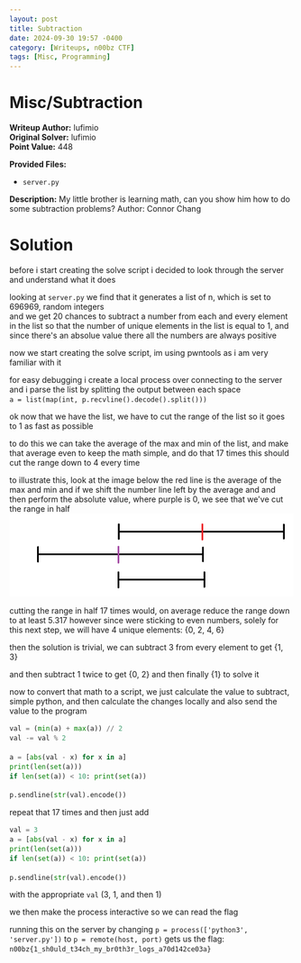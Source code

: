 ```yaml
---
layout: post
title: Subtraction
date: 2024-09-30 19:57 -0400
category: [Writeups, n00bz CTF]
tags: [Misc, Programming]
---
```


# Misc/Subtraction  
**Writeup Author:** lufimio  
**Original Solver:** lufimio  
**Point Value:** 448  

**Provided Files:**
  - `server.py`

**Description:**
My little brother is learning math, can you show him how to do some subtraction problems? Author: Connor Chang

# Solution

before i start creating the solve script i decided to look through the server and understand what it does  

looking at `server.py` we find that it generates a list of n, which is set to 696969, random integers   
and we get 20 chances to subtract a number from each and every element in the list so that the number of unique elements in the list is equal to 1, and since there's an absolue value there all the numbers are always positive  

now we start creating the solve script, im using pwntools as i am very familiar with it  

for easy debugging i create a local process over connecting to the server and i parse the list by splitting the output between each space  
`a = list(map(int, p.recvline().decode().split()))`

ok now that we have the list, we have to cut the range of the list so it goes to 1 as fast as possible  

to do this we can take the average of the max and min of the list, and make that average even to keep the math simple, and do that 17 times this should cut the range down to 4 every time  

to illustrate this, look at the image below the red line is the average of the max and min and if we shift the number line left by the average and and then perform the absolute value, where purple is 0, we see that we've cut the range in half  
![number line](assets/img/pages/writeups/n00bz-ctf/number_line.png)

cutting the range in half 17 times would, on average reduce the range down to at least 5.317 however since were sticking to even numbers, solely for this next step, we will have 4 unique elements: {0, 2, 4, 6}  

then the solution is trivial, we can subtract 3 from every element to get {1, 3}  

and then subtract 1 twice to get {0, 2} and then finally {1} to solve it  

now to convert that math to a script, we just calculate the value to subtract, simple python, and then calculate the changes locally and also send the value to the program  
```py
val = (min(a) + max(a)) // 2
val -= val % 2

a = [abs(val - x) for x in a]
print(len(set(a)))
if len(set(a)) < 10: print(set(a)) 

p.sendline(str(val).encode())
```

repeat that 17 times and then just add   
```py
val = 3
a = [abs(val - x) for x in a]
print(len(set(a)))
if len(set(a)) < 10: print(set(a)) 

p.sendline(str(val).encode())
```
with the appropriate `val` (3, 1, and then 1)  

we then make the process interactive so we can read the flag  

running this on the server by changing `p = process(['python3', 'server.py'])` to `p = remote(host, port)` gets us the flag: `n00bz{1_sh0uld_t34ch_my_br0th3r_logs_a70d142ce03a}`  

